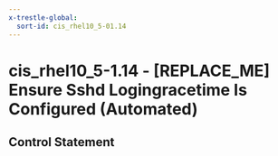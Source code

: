 ```yaml
---
x-trestle-global:
  sort-id: cis_rhel10_5-01.14
---
```


# cis_rhel10_5-1.14 - \[REPLACE_ME\] Ensure Sshd Logingracetime Is Configured (Automated)

## Control Statement
